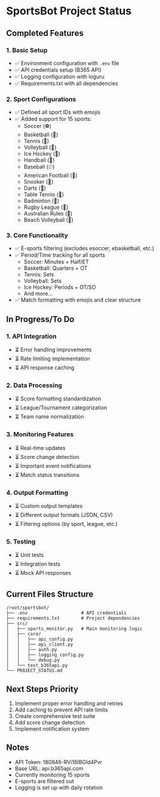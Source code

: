 # SportsBot Project Status

## Completed Features

### 1. Basic Setup
- ✅ Environment configuration with `.env` file
- ✅ API credentials setup (B365 API)
- ✅ Logging configuration with loguru
- ✅ Requirements.txt with all dependencies

### 2. Sport Configurations
- ✅ Defined all sport IDs with emojis
- ✅ Added support for 15 sports:
  - Soccer (⚽)
  - Basketball (🏀)
  - Tennis (🎾)
  - Volleyball (🏐)
  - Ice Hockey (🏒)
  - Handball (🤾)
  - Baseball (⚾)
  - American Football (🏈)
  - Snooker (🎱)
  - Darts (🎯)
  - Table Tennis (🏓)
  - Badminton (🏸)
  - Rugby League (🏉)
  - Australian Rules (🏉)
  - Beach Volleyball (🏐)

### 3. Core Functionality
- ✅ E-sports filtering (excludes esoccer, ebasketball, etc.)
- ✅ Period/Time tracking for all sports
  - Soccer: Minutes + Half/ET
  - Basketball: Quarters + OT
  - Tennis: Sets
  - Volleyball: Sets
  - Ice Hockey: Periods + OT/SO
  - And more...
- ✅ Match formatting with emojis and clear structure

## In Progress/To Do

### 1. API Integration
- ⏳ Error handling improvements
- ⏳ Rate limiting implementation
- ⏳ API response caching

### 2. Data Processing
- ⏳ Score formatting standardization
- ⏳ League/Tournament categorization
- ⏳ Team name normalization

### 3. Monitoring Features
- ⏳ Real-time updates
- ⏳ Score change detection
- ⏳ Important event notifications
- ⏳ Match status transitions

### 4. Output Formatting
- ⏳ Custom output templates
- ⏳ Different output formats (JSON, CSV)
- ⏳ Filtering options (by sport, league, etc.)

### 5. Testing
- ⏳ Unit tests
- ⏳ Integration tests
- ⏳ Mock API responses

## Current Files Structure
```
/root/sportsbot/
├── .env                    # API credentials
├── requirements.txt        # Project dependencies
├── src/
│   ├── sports_monitor.py   # Main monitoring logic
│   ├── core/
│   │   ├── api_config.py
│   │   ├── api_client.py
│   │   ├── auth.py
│   │   ├── logging_config.py
│   │   └── debug.py
│   └── test_b365api.py
└── PROJECT_STATUS.md
```

## Next Steps Priority
1. Implement proper error handling and retries
2. Add caching to prevent API rate limits
3. Create comprehensive test suite
4. Add score change detection
5. Implement notification system

## Notes
- API Token: 180846-RVi16IBGld4Pvr
- Base URL: api.b365api.com
- Currently monitoring 15 sports
- E-sports are filtered out
- Logging is set up with daily rotation
